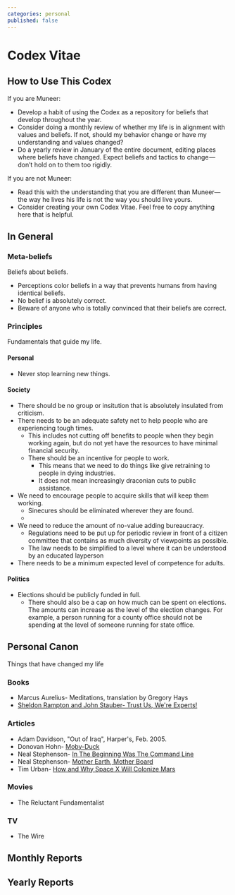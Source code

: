 ```yaml
---
categories: personal
published: false
---
```


<h1>Codex Vitae</h1>

<h2>How to Use This Codex</h2>

<p>If you are Muneer:</p>

<ul>
	<li>Develop a habit of using the Codex as a repository for beliefs that develop throughout the year.</li>
	<li>Consider doing a monthly review of whether my life is in alignment with values and beliefs. If not, should my behavior change or have my understanding and values changed?</li>
	<li>Do a yearly review in January of the entire document, editing places where beliefs have changed. Expect beliefs and tactics to change — don’t hold on to them too rigidly.</li>
</ul>

<p>If you are not Muneer:</p>

<ul>
	<li>Read this with the understanding that you are different than Muneer— the way he lives his life is not the way you should live yours.</li>
	<li>Consider creating your own Codex Vitae. Feel free to copy anything here that is helpful.</li>
</ul>

<h2>In General</h2>

<h3>Meta-beliefs</h3>

<p>Beliefs about beliefs.</p>

<ul>
	<li>Perceptions color beliefs in a way that prevents humans from having identical beliefs.</li>
	<li>No belief is absolutely correct.</li>
	<li>Beware of anyone who is totally convinced that their beliefs are correct.</li>
</ul>

<h3>Principles</h3>

<p>Fundamentals that guide my life.</p>

<h4>Personal</h4>

<ul>
	<li>Never stop learning new things.</li>
</ul>

<h4>Society</h4>

<ul>
	<li>There should be no group or insitution that is absolutely insulated from criticism.</li>
	<li>There needs to be an adequate safety net to help people who are experiencing tough times.
	<ul>
		<li>This includes not cutting off benefits to people when they begin working again, but do not yet have the resources to have minimal financial security.</li>
		<li>There should be an incentive for people to work.
		<ul>
			<li>This means that we need to do things like give retraining to people in dying industries.</li>
			<li>It does not mean increasingly draconian cuts to public assistance.</li>
		</ul>
		</li>
	</ul>
	</li>
	<li>We need to encourage people to acquire skills that will keep them working.
	<ul>
		<li>Sinecures should be eliminated wherever they are found.</li>
		<li>&nbsp;</li>
	</ul>
	</li>
	<li>We need to reduce the amount of no-value adding bureaucracy.
	<ul>
		<li>Regulations need to be put up for periodic review in front of a citizen committee that contains as much diversity of viewpoints as possible.</li>
		<li>The law needs to be simplified to a level where it can be understood by an educated layperson</li>
	</ul>
	</li>
	<li>There needs to be a minimum expected level of competence for adults.</li>
</ul>

<h4>Politics</h4>

<ul>
	<li>Elections should be publicly funded in full.
	<ul>
		<li>There should also be a cap on how much can be spent on elections. The amounts can increase as the level of the election changes. For example, a person running for a county office should not be spending at the level of someone running for state office.</li>
	</ul>
	</li>
</ul>

<h2>Personal Canon</h2>

<p>Things that have changed my life</p>

<h3>Books</h3>

<ul>
	<li>Marcus Aurelius- Meditations, translation by Gregory Hays</li>
	<li><a href="http://www.thirdworldtraveler.com/Public_Relations/Trust_Us_We're_Experts.html" rel="nofollow">Sheldon Rampton and John Stauber- Trust Us, We're Experts!</a></li>
</ul>

<h3>Articles</h3>

<ul>
	<li>Adam Davidson, "Out of Iraq", Harper's, Feb. 2005.</li>
	<li>Donovan Hohn-&nbsp;<a href="http://harpers.org/archive/2007/01/moby-duck/" rel="nofollow">Moby-Duck</a></li>
	<li>Neal Stephenson-&nbsp;<a href="http://www.cryptonomicon.com/beginning.html" rel="nofollow">In The Beginning Was The Command Line</a></li>
	<li>Neal Stephenson-&nbsp;<a href="https://www.wired.com/1996/12/ffglass/" rel="nofollow">Mother Earth, Mother Board</a></li>
	<li>Tim Urban-&nbsp;<a href="http://waitbutwhy.com/2015/08/how-and-why-spacex-will-colonize-mars.html" rel="nofollow">How and Why Space X Will Colonize Mars</a></li>
</ul>

<h3>Movies</h3>

<ul>
	<li>The Reluctant Fundamentalist</li>
</ul>

<h3>TV</h3>

<ul>
	<li>The Wire</li>
</ul>

<h2>Monthly Reports</h2>

<h2>Yearly Reports</h2>
